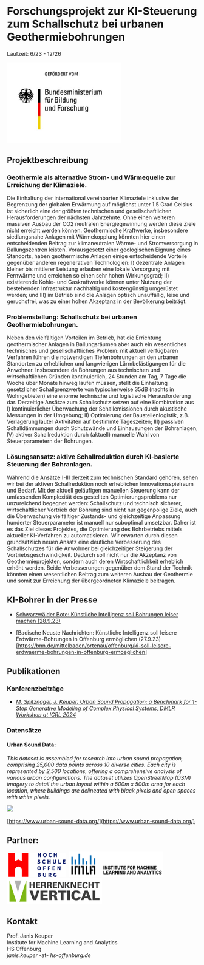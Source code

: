 # Forschungsprojekt zur KI-Steuerung zum Schallschutz bei urbanen Geothermiebohrungen
Laufzeit: 6/23 - 12/26

<img src="BMBF.jpeg" width=300>

## Projektbeschreibung
### Geothermie als alternative Strom- und Wärmequelle zur Erreichung der Klimaziele. 
Die Einhaltung der international vereinbarten Klimaziele inklusive der Begrenzung der globalen
Erwärmung auf möglichst unter 1.5 Grad Celsius ist sicherlich eine der größten technischen
und gesellschaftlichen Herausforderungen der nächsten Jahrzehnte. Ohne einen weiteren
massiven Ausbau der CO2 neutralen Energiegewinnung werden diese Ziele nicht erreicht
werden können. Geothermische Kraftwerke, insbesondere siedlungsnahe Anlagen mit
Wärmekopplung könnten hier einen entscheidenden Beitrag zur klimaneutralen Wärme- und
Stromversorgung in Ballungszentren leisten. Vorausgesetzt einer geologischen Eignung
eines Standorts, haben geothermische Anlagen einige entscheidende Vorteile gegenüber
anderen regenerativen Technologien: I) dezentrale Anlagen kleiner bis mittlerer Leistung
erlauben eine lokale Versorgung mit Fernwärme und erreichen so einen sehr hohen
Wirkungsgrad; II) existierende Kohle- und Gaskraftwerke können unter Nutzung der
bestehenden Infrastruktur nachhaltig und kostengünstig umgerüstet werden; und III) im
Betrieb sind die Anlagen optisch unauffällig, leise und geruchsfrei, was zu einer hohen
Akzeptanz in der Bevölkerung beiträgt.

### Problemstellung: Schallschutz bei urbanen Geothermiebohrungen. 
Neben den
vielfältigen Vorteilen im Betrieb, hat die Errichtung geothermischer Anlagen in
Ballungsräumen aber auch ein wesentliches technisches und gesellschaftliches Problem: mit
aktuell verfügbaren Verfahren führen die notwendigen Tiefenbohrungen an den urbanen
Standorten zu erheblichen und langwierigen Lärmbelästigungen für die Anwohner.
Insbesondere da Bohrungen aus technischen und wirtschaftlichen Gründen kontinuierlich, 24
Stunden am Tag, 7 Tage die Woche über Monate hinweg laufen müssen, stellt die
Einhaltung gesetzlicher Schallgrenzwerte von typischerweise 35dB (nachts in
Wohngebieten) eine enorme technische und logistische Herausforderung dar. Derzeitige
Ansätze zum Schallschutz setzen auf eine Kombination aus I) kontinuierlicher Überwachung
der Schallemissionen durch akustische Messungen in der Umgebung; II) Optimierung der
Baustellenlogistik, z.B. Verlagerung lauter Aktivitäten auf bestimmte Tageszeiten; III)
passiven Schalldämmungen durch Schutzwände und Einhausungen der Bohranlagen; IV)
aktiver Schallreduktion durch (aktuell) manuelle Wahl von Steuerparametern der Bohrungen.

### Lösungsansatz: aktive Schallreduktion durch KI-basierte Steuerung der Bohranlagen.
Während die Ansätze I-III derzeit zum technischen Standard gehören, sehen wir bei der
aktiven Schallreduktion noch erheblichen Innovationsspielraum und Bedarf. Mit der aktuell
geläufigen manuellen Steuerung kann der umfassenden Komplexität des gestellten
Optimierungsproblems nur unzureichend begegnet werden: Schallschutz und technisch
sicherer, wirtschaftlicher Vortrieb der Bohrung sind nicht nur gegenpolige Ziele, auch die
Überwachung vielfältiger Zustands- und gleichzeitige Anpassung hunderter Steuerparameter
ist manuell nur suboptimal umsetzbar. Daher ist es das Ziel dieses Projektes, die
Optimierung des Bohrbetriebs mittels aktueller KI-Verfahren zu automatisieren. Wir erwarten
durch diesen grundsätzlich neuen Ansatz eine deutliche Verbesserung des Schallschutzes
für die Anwohner bei gleichzeitiger Steigerung der Vortriebsgeschwindigkeit. Dadurch soll
nicht nur die Akzeptanz von Geothermieprojekten, sondern auch deren Wirtschaftlichkeit
erheblich erhöht werden. Beide Verbesserungen gegenüber dem Stand der Technik könnten
einen wesentlichen Beitrag zum weiteren Ausbau der Geothermie und somit zur Erreichung
der übergeordneten Klimaziele beitragen.

## KI-Bohrer in der Presse
* [Schwarzwälder Bote: Künstliche Intelligenz soll Bohrungen leiser machen (28.9.23)](https://www.schwarzwaelder-bote.de/inhalt.hochschule-und-herrenknecht-forschen-kuenstliche-intelligenz-soll-bohrungen-leiser-machen.d9c38ef0-6662-44ab-8e5d-6c5a202c9303.html)

* [Badische Neuste Nachrichten: Künstliche Intelligenz soll leisere Erdwärme-Bohrungen in Offenburg ermöglichen (27.9.23)[https://bnn.de/mittelbaden/ortenau/offenburg/ki-soll-leisere-erdwaerme-bohrungen-in-offenburg-ermoeglichen]


## Publikationen

### Konferenzbeiträge
* [*M. Spitznagel, J. Keuper, Urban Sound Propagation: a Benchmark for 1-Step Generative Modeling of Complex Physical Systems, DMLR Workshop at ICRL 2024*](https://openreview.net/pdf?id=1vCAi53AVj)

### Datensätze
#### Urban Sound Data: 
*This dataset is assembled for research into urban sound propagation, comprising 25,000 data points across 10 diverse cities. Each city is represented by 2,500 locations, offering a comprehensive analysis of various urban configurations. The dataset utilizes OpenStreetMap (OSM) imagery to detail the urban layout within a 500m x 500m area for each location, where buildings are delineated with black pixels and open spaces with white pixels.*

<img src="https://www.urban-sound-data.org/figures/sample_overview_reduced.png">

[https://www.urban-sound-data.org/](https://www.urban-sound-data.org/)

## Partner:
&nbsp;<img src="hso.png" width=150>&nbsp;&nbsp;<img src="IMLA.png" width=250><img src="hk.jpg" width=250>

## Kontakt
Prof. Janis Keuper <br>
Institute for Machine Learning and Analytics <br>
HS Offenburg <br>
*janis.keuper* -at- *hs-offenburg.de*  <br>
